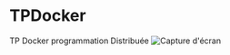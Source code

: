 # TPDocker
TP Docker programmation Distribuée
![Capture d'écran](Capture%20d'écran%202024-04-05%20png)
